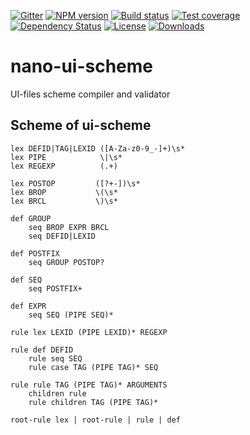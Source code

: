 [![Gitter][gitter-image]][gitter-url]
[![NPM version][npm-image]][npm-url]
[![Build status][travis-image]][travis-url]
[![Test coverage][coveralls-image]][coveralls-url]
[![Dependency Status][david-image]][david-url]
[![License][license-image]][license-url]
[![Downloads][downloads-image]][downloads-url]


# nano-ui-scheme
UI-files scheme compiler and validator

## Scheme of ui-scheme
```
lex DEFID|TAG|LEXID ([A-Za-z0-9_-]+)\s*
lex PIPE            \|\s*
lex REGEXP          (.+)

lex POSTOP         ([?+-])\s*
lex BROP           \(\s*
lex BRCL           \)\s*

def GROUP
	seq BROP EXPR BRCL
	seq DEFID|LEXID

def POSTFIX
	seq GROUP POSTOP?

def SEQ
	seq POSTFIX+

def EXPR
	seq SEQ (PIPE SEQ)*

rule lex LEXID (PIPE LEXID)* REGEXP

rule def DEFID
	rule seq SEQ
	rule case TAG (PIPE TAG)* SEQ

rule rule TAG (PIPE TAG)* ARGUMENTS
	children rule
	rule children TAG (PIPE TAG)*

root-rule lex | root-rule | rule | def
```

[bithound-image]: https://www.bithound.io/github/Holixus/nano-ui-scheme/badges/score.svg
[bithound-url]: https://www.bithound.io/github/Holixus/nano-ui-scheme

[gitter-image]: https://badges.gitter.im/Holixus/nano-ui-scheme.svg
[gitter-url]: https://gitter.im/Holixus/nano-ui-scheme

[npm-image]: https://badge.fury.io/js/nano-ui-scheme.svg
[npm-url]: https://badge.fury.io/js/nano-ui-scheme

[github-tag]: http://img.shields.io/github/tag/Holixus/nano-ui-scheme.svg
[github-url]: https://github.com/Holixus/nano-ui-scheme/tags

[travis-image]: https://travis-ci.org/Holixus/nano-ui-scheme.svg?branch=master
[travis-url]: https://travis-ci.org/Holixus/nano-ui-scheme

[coveralls-image]: https://coveralls.io/repos/github/Holixus/nano-ui-scheme/badge.svg?branch=master
[coveralls-url]: https://coveralls.io/github/Holixus/nano-ui-scheme?branch=master

[david-image]: https://david-dm.org/Holixus/nano-ui-scheme.svg
[david-url]: https://david-dm.org/Holixus/nano-ui-scheme

[license-image]: https://img.shields.io/badge/license-MIT-blue.svg
[license-url]: LICENSE

[downloads-image]: http://img.shields.io/npm/dt/nano-ui-scheme.svg
[downloads-url]: https://npmjs.org/package/nano-ui-scheme
